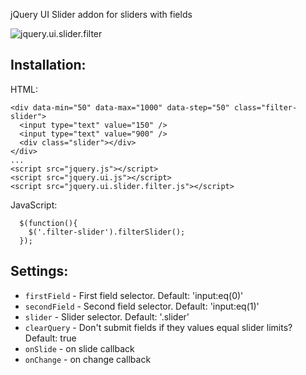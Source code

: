 jQuery UI Slider addon for sliders with fields

![jquery.ui.slider.filter](https://dl.dropboxusercontent.com/u/1396557/github/jquery.ui.slider.filter.png "jquery.ui.slider.filter")


## Installation:

HTML:
```
<div data-min="50" data-max="1000" data-step="50" class="filter-slider">
  <input type="text" value="150" />
  <input type="text" value="900" />
  <div class="slider"></div>
</div>
...
<script src="jquery.js"></script>
<script src="jquery.ui.js"></script>
<script src="jquery.ui.slider.filter.js"></script>
```

JavaScript:
```
  $(function(){
    $('.filter-slider').filterSlider();
  });
```
  
## Settings:

* `firstField` - First field selector. Default: 'input:eq(0)'
* `secondField` - Second field selector. Default: 'input:eq(1)'
* `slider` - Slider selector. Default: '.slider'
* `clearQuery` - Don't submit fields if they values equal slider limits? Default: true
* `onSlide` - on slide callback
* `onChange` - on change callback
